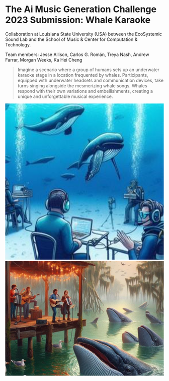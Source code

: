 # The Ai Music Generation Challenge 2023 Submission: Whale Karaoke

Collaboration at Louisiana State University (USA) between the EcoSystemic Sound Lab and 
the School of Music & Center for Computation & Technology.

Team members: Jesse Allison, Carlos G. Román, Treya Nash, Andrew Farrar, Morgan Weeks, Ka Hei Cheng 

> Imagine a scenario where a group of humans sets up an underwater karaoke stage in a location frequented by whales. Participants, equipped with underwater headsets and communication devices, take turns singing alongside the mesmerizing whale songs. Whales respond with their own variations and embellishments, creating a unique and unforgettable musical experience.

![Alt text](WhaleKaraoke/WhaleKaroke01.png "underwater karaoke set up")
![Alt text](WhaleKaraoke/WhaleKaroke02.png "underwater karaoke set up")
